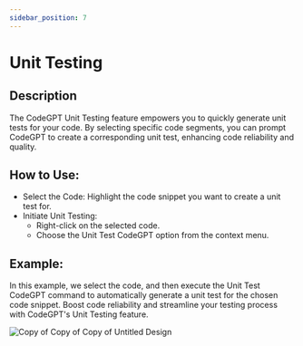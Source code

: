 ```yaml
---
sidebar_position: 7
---
```


# Unit Testing

## Description
The CodeGPT Unit Testing feature empowers you to quickly generate unit tests for your code. By selecting specific code segments, you can prompt CodeGPT to create a corresponding unit test, enhancing code reliability and quality.

## How to Use:
- Select the Code: Highlight the code snippet you want to create a unit test for.
- Initiate Unit Testing:
    - Right-click on the selected code.
    - Choose the Unit Test CodeGPT option from the context menu.


## Example:
In this example, we select the code, and then execute the Unit Test CodeGPT command to automatically generate a unit test for the chosen code snippet. Boost code reliability and streamline your testing process with CodeGPT's Unit Testing feature.

![Copy of Copy of Copy of Untitled Design](https://user-images.githubusercontent.com/6216945/213288371-6e088b84-ff3a-4910-a50c-e23b55607ed3.gif)
